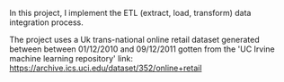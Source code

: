 In this project, I implement the ETL (extract, load, transform) data integration process.

The project uses a Uk trans-national online retail dataset generated between between 01/12/2010 and 09/12/2011 gotten from the 'UC Irvine machine learning repository'
link: https://archive.ics.uci.edu/dataset/352/online+retail
